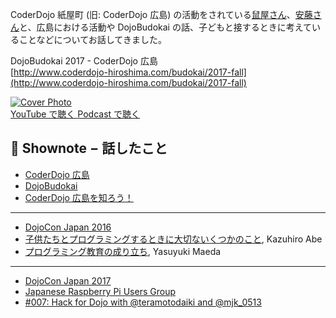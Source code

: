 CoderDojo 紙屋町 (旧: CoderDojo 広島) の活動をされている[鼠屋さん](https://www.facebook.com/masanori.nezumiya)、[安藤さん](https://www.facebook.com/ando.mitsuaki)と、広島における活動や DojoBudokai の話、子どもと接するときに考えていることなどについてお話してきました。

DojoBudokai 2017 - CoderDojo 広島   
[http://www.coderdojo-hiroshima.com/budokai/2017-fall](http://www.coderdojo-hiroshima.com/budokai/2017-fall)

<div class='episode-cover'>
  <a href='https://www.youtube.com/watch?v=c9CZqYjTDGw&list=PL94GDfaSQTmJxxnapafkApHYgQUJ6ABUU&index=9'
     target='_blank' rel='noopenner'>
    <img src='/podcasts/9.png' alt='Cover Photo'>
  </a>
  <div class='btn-cover'>
    <a class='btn-blue' href='https://www.youtube.com/watch?v=c9CZqYjTDGw&list=PL94GDfaSQTmJxxnapafkApHYgQUJ6ABUU&index=9' target='_blank' rel='noopenner'><i class='fa fa-youtube'></i> YouTube で聴く </a>
    <a class='btn-blue' href='https://podcasters.spotify.com/pod/show/coderdojo-japan/episodes/009----CoderDojo-euhiuo' target='_blank' rel='noopenner'><i class='fas fa-podcast'></i> Podcast で聴く </a>
  </div>
</div>


## 📝 Shownote − 話したこと

- [CoderDojo 広島](http://www.coderdojo-hiroshima.com/)
- [DojoBudokai](http://www.coderdojo-hiroshima.com/budokai)
- [CoderDojo 広島を知ろう！](https://www.slideshare.net/kamera25/coderdojo-73712494)

-----------

- [DojoCon Japan 2016](http://dojocon2016.coderdojo.jp/)
- [子供たちとプログラミングするときに大切ないくつかのこと](https://www.slideshare.net/KazuhiroAbe2/ss-65429736), Kazuhiro Abe
- [プログラミング教育の成り立ち](https://www.slideshare.net/maedaunderscore/ss-75942297), Yasuyuki Maeda

-----------

- [DojoCon Japan 2017](http://dojocon2017.coderdojo.jp/)
- [Japanese Raspberry Pi Users Group](http://www.raspi.jp/)
- [#007: Hack for Dojo with @teramotodaiki and @mjk_0513](/podcasts/7)
